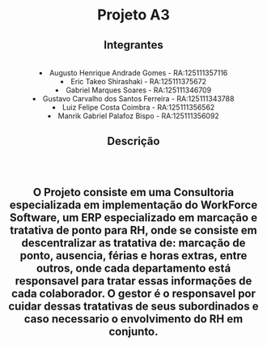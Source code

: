 <h1 align="center">Projeto A3</h1>
<h2 align="center">Integrantes</h2><br>
<li align="center">Augusto Henrique Andrade Gomes - RA:125111357116
<li align="center">Eric Takeo Shirashaki - RA:125111375672
<li align="center">Gabriel Marques Soares - RA:125111346709
<li align="center">Gustavo Carvalho dos Santos Ferreira - RA:125111343788
<li align="center">Luiz Felipe Costa Coimbra - RA:125111356562
<li align="center">Manrik Gabriel Palafoz Bispo - RA:125111356092
<br>
<h2 align="center">Descrição<h2><br>
<p>O Projeto consiste em uma Consultoria especializada em implementação do WorkForce Software, um ERP especializado em marcação e tratativa de ponto para RH, onde se consiste em descentralizar as tratativa de: marcação de ponto, ausencia, férias e horas extras, entre outros, onde cada departamento está responsavel para tratar essas informações de cada colaborador. O gestor é o responsavel por cuidar dessas tratativas de seus subordinados e caso necessario o envolvimento do RH em conjunto.</p>
